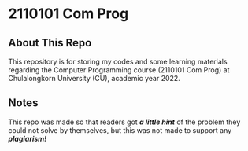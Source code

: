 # 2110101 Com Prog

## About This Repo
This repository is for storing my codes and some learning materials regarding the Computer Programming course (2110101 Com Prog) at Chulalongkorn University (CU), academic year 2022.  

## Notes
This repo was made so that readers got ***a little hint*** of the problem they could not solve by themselves, but this was not made to support any ***plagiarism!***